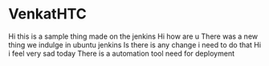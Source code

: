 # VenkatHTC
Hi this is a sample thing made on the jenkins
Hi how are u 
There was a new thing we indulge in ubuntu jenkins
Is there is any change i need to do that
Hi i feel very sad today
There is a automation tool need for deployment

